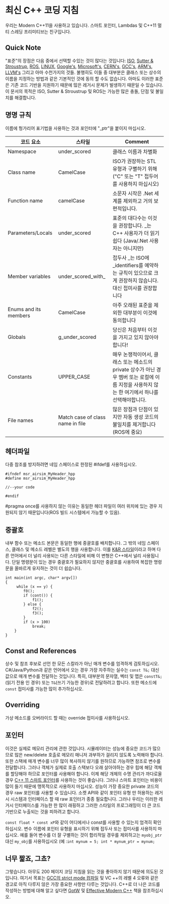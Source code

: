 # 최신 C++ 코딩 지침

우리는 Modern C++11을 사용하고 있습니다. 스마트 포인터, Lambdas 및 C++11 멀티 스레딩 프리미티브는 친구입니다.

## Quick Note

"표준"의 장점은 다음 중에서 선택할 수있는 것이 많다는 것입니다: [ISO](https://isocpp.org/wiki/faq/coding-standards), [Sutter &amp; Stroustrup](https://github.com/isocpp/CppCoreGuidelines/blob/master/CppCoreGuidelines.md), [ROS](http://wiki.ros.org/CppStyleGuide), [LINUX](https://www.kernel.org/doc/Documentation/CodingStyle), [Google's](https://google.github.io/styleguide/cppguide.html), [Microsoft's](https://msdn.microsoft.com/en-us/library/888a6zcz.aspx), [CERN's](http://atlas-computing.web.cern.ch/atlas-computing/projects/qa/draft_guidelines.html), [GCC's](https://gcc.gnu.org/wiki/CppConventions), [ARM's](http://infocenter.arm.com/help/index.jsp?topic=/com.arm.doc.dui0475c/CJAJAJCJ.html), [LLVM's](http://llvm.org/docs/CodingStandards.html) 그리고 아마 수천가지의 것들.
불행히도 이들 중 대부분은 클래스 또는 상수의 이름을 지정하는 방법과 같은 기본적인 것에 동의 할 수도 없습니다. 아마도 이러한 표준은 기존 코드 기반을 지원하기 때문에 많은 레거시 문제가 발생하기 때문일 수 있습니다. 이 문서의 목적은 ISO, Sutter &amp; Stroustrup 및 ROS는 가능한 많은 충돌, 단점 및 불일치를 해결합니다.

## 명명 규칙

이름에 헝가리어 표기법을 사용하는 것과 포인터에 "_ptr"을 붙이지 마십시오.

| **코드 요소** | **스타일** | **Comment** |
| --- | --- | --- |
| Namespace | under\_scored | 클래스 이름과 차별화 |
| Class name | CamelCase | ISO가 권장하는 STL 유형과 구별하기 위해("C" 또는 "T" 접두어를 사용하지 마십시오) |
| Function name | camelCase | 소문자 시작은 .Net 세계를 제외하고 거의 보편적입니다. |
| Parameters/Locals | under\_scored | 표준의 대다수는 이것을 권장합니다. \_는 C++ 사용자가 더 읽기 쉽다 (Java/.Net 사용자는 아니지만) |
| Member variables | under\_scored\_with\_ | 접두사 \_는 ISO에 \_identifiers를 예약하는 규칙이 있으므로 크게 권장하지 않습니다. 대신 접미사를 권장합니다 |
| Enums and its members | CamelCase | 아주 오래된 표준을 제외한 대부분이 이것에 동의합니다 |
| Globals | g\_under\_scored | 당신은 처음부터 이것을 가지고 있지 않아야합니다! |
| Constants | UPPER\_CASE | 매우 논쟁적이어서, 클래스 또는 메소드의 private 상수가 아닌 경우 멤버 또는 로컬에 이름 지정을 사용하지 않는 한 여기에서 하나를 선택해야합니다. |
| File names | Match case of class name in file | 많은 장점과 단점이 있지만 자동 생성 코드의 불일치를 제거합니다(ROS에 중요) |

## 헤더파일

다중 참조를 방지하려면 네임 스페이스로 한정된 #ifdef를 사용하십시오.

```
#ifndef msr_airsim_MyHeader_hpp
#define msr_airsim_MyHeader_hpp

//--your code

#endif
```

#pragma once를 사용하지 않는 이유는 동일한 헤더 파일이 여러 위치에 있는 경우 지원되지 않기 때문입니다(ROS 빌드 시스템에서 가능할 수 있음).

## 중괄호

내부 함수 또는 메소드 본문은 동일한 행에 중괄호를 배치합니다.
그 밖의 네임 스페이스, 클래스 및 메소드 레벨은 별도의 행을 사용합니다.
이를 [K&amp;R 스타일](https://en.wikipedia.org/wiki/Indent_style#K.26R_style)이라고 하며 다른 언어에서 더 널리 사용되는 다른 스타일에 비해 이 변형은 C++에서 널리 사용됩니다.
단일 명령문이 있는 경우 중괄호가 필요하지 않지만 중괄호를 사용하여 복잡한 명령문을 올바르게 유지하는 것이 더 쉽습니다.

```
int main(int argc, char* argv[])
{
     while (x == y) {
        f0();
        if (cont()) {
            f1();
        } else {
            f2();
            f3();
        }
        if (x > 100)
            break;
    }
}
```

## Const and References

상수 및 참조 후보로 선언 한 모든 스칼라가 아닌 매개 변수를 엄격하게 검토하십시오. C#/Java/Python과 같은 언어에서 오는 경우 가장 자주하는 실수는 `const T&;` 대신 값으로 매개 변수를 전달하는 것입니다. 특히, 대부분의 문자열, 벡터 및 맵은 `constT&;`(읽기 전용 인 경우) 또는 `T&`(쓰기 가능한 경우)로 전달하려고 합니다. 또한 메소드에 `const` 접미사를 가능한 많이 추가하십시오.

## Overriding
가상 메소드를 오버라이드 할 때는 override 접미사를 사용하십시오.


## 포인터

이것은 실제로 메모리 관리에 관한 것입니다. 시뮬레이터는 성능에 중요한 코드가 많으므로 많은 new/delete 호출로 메모리 매니저 과부하가 걸리지 않도록 노력해야 합니다. 또한 스택에 매개 변수를 너무 많이 복사하지 않기를 원하므로 가능하면 참조로 변수를 전달합니다.
그러나 객체가 실제로 호출 스택보다 오래 살아야하는 경우 힙에 해당 객체를 할당해야 하므로 포인터를 사용해야 합니다. 이제 해당 개체의 수명 관리가 까다로울 경우 [C++ 11 스마트 포인터](https://cppstyle.wordpress.com/c11-smart-pointers/)를 사용하는 것이 좋습니다.
그러나 스마트 포인터는 비용이 많이 들기 때문에 맹목적으로 사용하지 마십시오.  성능이 가장 중요한 private 코드의 경우 raw 포인터를 사용할 수 있습니다. 소켓 API와 같이 포인터 유형 만 허용하는 레거시 시스템과 인터페이스 할 때 raw 포인터가 종종 필요합니다. 그러나 우리는 이러한 레거시 인터페이스를 가능한 한 많이 래핑하고 그러한 스타일의 프로그래밍이 더 큰 코드 기반으로 누출되는 것을 피하려고 합니다.

`const float * const xP`와 같이 어디에서나 const를 사용할 수 있는지 엄격히 확인하십시오. 변수 이름에 포인터 유형을 표시하기 위해 접두사 또는 접미사를 사용하지 마십시오. 예를 들어 변수를 더 잘 구별하는 것이 합리적일 경우를 제외하고는 `myobj_ptr` 대신 `my_obj`를 사용하십시오 (예 :`int mynum = 5; int * mynum_ptr = mynum;`

## 너무 짧죠, 그쵸?

그렇습니다. 아무도 200 페이지 코딩 지침을 읽는 것을 좋아하지 않기 때문에 의도된 것입니다. 여기서 목표는 [GCC의 strict mode 컴파일](http://shitalshah.com/p/how-to-enable-and-use-gcc-strict-mode-compilation/) 및 VC ++의 레벨 4 오류와 같은 경고로 아직 다루지 않은 가장 중요한 사항만 다루는 것입니다. C++로 더 나은 코드를 작성하는 방법에 대해 알고 싶다면 [GotW](https://herbsutter.com/gotw/) 및 [Effective Modern C++](http://shop.oreilly.com/product/0636920033707.do) 책을 참조하십시오.
